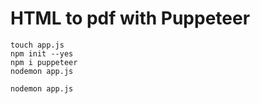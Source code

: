 # HTML to pdf with Puppeteer

```
touch app.js
npm init --yes
npm i puppeteer
nodemon app.js
```

```
nodemon app.js
```

